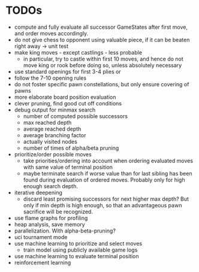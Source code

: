 # TODOs
* compute and fully evaluate all successor GameStates after first move, and order moves accordingly.
* do not give chess to opponent using valuable piece, if it can be beaten right away -> unit test
* make king moves - except castlings - less probable
    * in particular, try to castle within first 10 moves, and hence do not move king or rook before doing so, unless absolutely necessary
* use standard openings for first 3-4 plies or
* follow the 7-10 opening rules
* do not foster specific pawn constellations, but only ensure covering of pawns
* more elaborate board position evaluation
* clever pruning, find good cut off conditions
* debug output for minmax search
    * number of computed possible successors
    * max reached depth
    * average reached depth
    * average branching factor
    * actually visited nodes
    * number of times of alpha/beta pruning
* prioritize/order possible moves
    * take priorities/ordering into account when ordering evaluated moves with same value of terminal position
    * maybe terminate search if worse value than for last sibling has been found during evaluation of ordered moves. Probably only for high enough search depth.
* iterative deepening
    * discard least promising successors for next higher max depth? But only if min depth is high enough, so that an advantageous pawn sacrifice will be recognized.
* use flame graphs for profiling
* heap analysis, save memory
* parallelization. With alpha-beta-pruning?
* uci tournament mode
* use machine learning to prioritize and select moves
    * train model using publicly available game logs
* use machine learning to evaluate terminal position
* reinforcement learning
